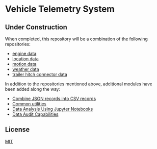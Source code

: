 # Vehicle Telemetry System

## **Under Construction**

When completed, this repository will be a combination of the following repositories:

- [engine data]([telemetry-obd[(https://github.com/thatlarrypearson/telemetry-obd))
- [location data](https://github.com/thatlarrypearson/telemetry-gps)
- [motion data](https://github.com/thatlarrypearson/telemetry-imu)
- [weather data](https://github.com/thatlarrypearson/telemetry-wthr)
- [trailer hitch connector data](https://github.com/thatlarrypearson/telemetry-trailer-connector)

In addition to the repositories mentioned above, additional modules have been added along the way:

- [Combine JSON records into CSV records](https://github.com/thatlarrypearson/telemetry-obd-log-to-csv)
- [Common utilities](https://github.com/thatlarrypearson/telemetry-utility)
- [Data Analysis Using Jupyter Notebooks](https://github.com/thatlarrypearson/telemetry-analysis)
- [Data Audit Capabilities](https://github.com/thatlarrypearson/telemetry-counter)

## License

[MIT](./LICENSE.md)

